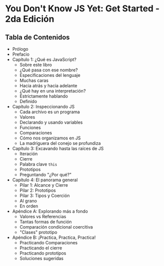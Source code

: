 # You Don't Know JS Yet: Get Started - 2da Edición

## Tabla de Contenidos

* Prólogo
* Prefacio
* Capítulo 1: ¿Qué es JavaScript?
  * Sobre este libro
  * ¿Qué pasa con ese nombre?
  * Especificaciones del lenguaje
  * Muchas caras
  * Hacia atrás y hacia adelante
  * ¿Qué hay en una interpretación?
  * Estrictamente hablando
  * Definido
* Capítulo 2: Inspeccionando JS
  * Cada archivo es un programa
  * Valores
  * Declarando y usando variables
  * Funciones
  * Comparaciones
  * Cómo nos organizamos en JS
  * La madriguera del conejo se profundiza
* Capítulo 3: Excavando hasta las raíces de JS
  * Iteración
  * Cierre
  * Palabra clave `this` 
  * Prototipos
  * Preguntando "¿Por qué?"
* Capítulo 4: El panorama general
  * Pilar 1: Alcance y Cierre
  * Pilar 2: Prototipos
  * Pilar 3: Tipos y Coerción
  * Al grano
  * En orden
* Apéndice A: Explorando más a fondo
  * Valores vs Referencias
  * Tantas formas de función
  * Comparación condicional coercitiva
  * "Clases" prototipo
* Apéndice B: ¡Practica, Practica, Practica!
  * Practicando Comparaciones
  * Practicando el cierre
  * Practicando prototipos
  * Soluciones sugeridas

